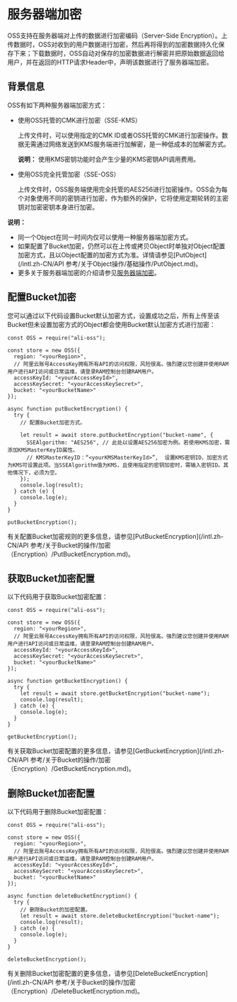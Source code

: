 # 服务器端加密

OSS支持在服务器端对上传的数据进行加密编码（Server-Side Encryption）。上传数据时，OSS对收到的用户数据进行加密，然后再将得到的加密数据持久化保存下来；下载数据时，OSS自动对保存的加密数据进行解密并把原始数据返回给用户，并在返回的HTTP请求Header中，声明该数据进行了服务器端加密。

## 背景信息

OSS有如下两种服务器端加密方式：

-   使用OSS托管的CMK进行加密（SSE-KMS）

    上传文件时，可以使用指定的CMK ID或者OSS托管的CMK进行加密操作。数据无需通过网络发送到KMS服务端进行加解密，是一种低成本的加解密方式。

    **说明：** 使用KMS密钥功能时会产生少量的KMS密钥API调用费用。

-   使用OSS完全托管加密（SSE-OSS）

    上传文件时，OSS服务端使用完全托管的AES256进行加密操作。OSS会为每个对象使用不同的密钥进行加密，作为额外的保护，它将使用定期轮转的主密钥对加密密钥本身进行加密。


**说明：**

-   同一个Object在同一时间内仅可以使用一种服务器端加密方式。
-   如果配置了Bucket加密，仍然可以在上传或拷贝Object时单独对Object配置加密方式，且以Object配置的加密方式为准。详情请参见[PutObject](/intl.zh-CN/API 参考/关于Object操作/基础操作/PutObject.md)。
-   更多关于服务器端加密的介绍请参见[服务器端加密](/intl.zh-CN/开发指南/数据安全/数据加密/服务器端加密.md)。

## 配置Bucket加密

您可以通过以下代码设置Bucket默认加密方式，设置成功之后，所有上传至该Bucket但未设置加密方式的Object都会使用Bucket默认加密方式进行加密：

```
const OSS = require("ali-oss");

const store = new OSS({
  region: "<yourRegion>",
  // 阿里云账号AccessKey拥有所有API的访问权限，风险很高。强烈建议您创建并使用RAM用户进行API访问或日常运维，请登录RAM控制台创建RAM用户。
  accessKeyId: "<yourAccessKeyId>",
  accessKeySecret: "<yourAccessKeySecret>",
  bucket: "<yourBucketName>"
});

async function putBucketEncryption() {
  try {
    // 配置Bucket加密方式。    

    let result = await store.putBucketEncryption("bucket-name", {
      SSEAlgorithm: "AES256", // 此处以设置AES256加密为例。若使用KMS加密，需添加KMSMasterKeyID属性。
      // KMSMasterKeyID：“<yourKMSMasterKeyId>”,  设置KMS密钥ID，加密方式为KMS可设置此项。当SSEAlgorithm值为KMS，且使用指定的密钥加密时，需输入密钥ID。其他情况下，必须为空。
    });
    console.log(result);
  } catch (e) {
    console.log(e);
  }
}

putBucketEncryption();
```

有关配置Bucket加密规则的更多信息，请参见[PutBucketEncryption](/intl.zh-CN/API 参考/关于Bucket的操作/加密（Encryption）/PutBucketEncryption.md)。

## 获取Bucket加密配置

以下代码用于获取Bucket加密配置：

```
const OSS = require("ali-oss");

const store = new OSS({
  region: "<yourRegion>",
  // 阿里云账号AccessKey拥有所有API的访问权限，风险很高。强烈建议您创建并使用RAM用户进行API访问或日常运维，请登录RAM控制台创建RAM用户。
  accessKeyId: "<yourAccessKeyId>",
  accessKeySecret: "<yourAccessKeySecret>",
  bucket: "<yourBucketName>"
});

async function getBucketEncryption() {
  try {
    let result = await store.getBucketEncryption("bucket-name");
    console.log(result);
  } catch (e) {
    console.log(e);
  }
}

getBucketEncryption();
```

有关获取Bucket加密配置的更多信息，请参见[GetBucketEncryption](/intl.zh-CN/API 参考/关于Bucket的操作/加密（Encryption）/GetBucketEncryption.md)。

## 删除Bucket加密配置

以下代码用于删除Bucket加密配置：

```
const OSS = require("ali-oss");

const store = new OSS({
  region: "<yourRegion>",
  // 阿里云账号AccessKey拥有所有API的访问权限，风险很高。强烈建议您创建并使用RAM用户进行API访问或日常运维，请登录RAM控制台创建RAM用户。
  accessKeyId: "<yourAccessKeyId>",
  accessKeySecret: "<yourAccessKeySecret>",
  bucket: "<yourBucketName>"
});

async function deleteBucketEncryption() {
  try {
    // 删除Bucket的加密配置。
    let result = await store.deleteBucketEncryption("bucket-name");
    console.log(result);
  } catch (e) {
    console.log(e);
  }
}

deleteBucketEncryption();
```

有关删除Bucket加密配置的更多信息，请参见[DeleteBucketEncryption](/intl.zh-CN/API 参考/关于Bucket的操作/加密（Encryption）/DeleteBucketEncryption.md)。

